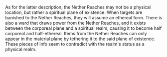 As for the latter description, the Nether Reaches may not be a physical location, but rather a spiritual plane of existence. When targets are banished to the Nether Reaches, they will assume an ethereal form. There is also a ward that draws power from the Nether Reaches, and it exists between the corporeal plane and a spiritual realm, causing it to become half corporeal and half-ethereal. Items from the Nether Reaches can only appear in the material plane by tethering it to the said plane of existence. These pieces of info seem to contradict with the realm's status as a physical realm.